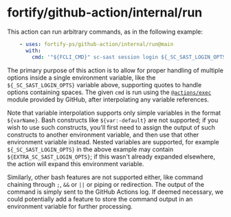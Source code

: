 # fortify/github-action/internal/run

This action can run arbitrary commands, as in the following example:

```yaml
    - uses: fortify-ps/github-action/internal/run@main
      with:
        cmd: '"${FCLI_CMD}" sc-sast session login ${_SC_SAST_LOGIN_OPTS}' 
```

The primary purpose of this action is to allow for proper handling of multiple options inside a single environment variable, like the `${_SC_SAST_LOGIN_OPTS}` variable above, supporting quotes to handle options containing spaces. The given `cmd` is run using the [`@actions/exec`](https://github.com/actions/toolkit/tree/main/packages/exec) module provided by GitHub, after interpolating any variable references.

Note that variable interpolation supports only simple variables in the format `${varName}`. Bash constructs like `${var:-default}` are not supported; if you wish to use such constructs, you'll first need to assign the output of such constructs to another environment variable, and then use that other environment variable instead. Nested variables are supported, for example `${_SC_SAST_LOGIN_OPTS}` in the above example may contain `${EXTRA_SC_SAST_LOGIN_OPTS}`; if this wasn't already expanded elsewhere, the action will expand this environment variable.

Similarly, other bash features are not supported either, like command chaining through `;`, `&&` or `||` or piping or redirection. The output of the command is simply sent to the GitHub Actions log. If deemed necessary, we could potentially add a feature to store the command output in an environment variable for further processing.
